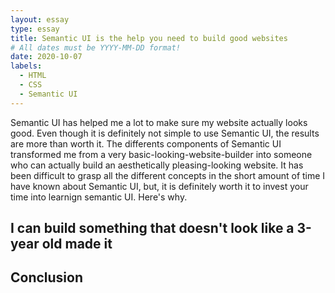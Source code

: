 ```yaml
---
layout: essay
type: essay
title: Semantic UI is the help you need to build good websites
# All dates must be YYYY-MM-DD format!
date: 2020-10-07
labels:
  - HTML
  - CSS
  - Semantic UI
---
```



Semantic UI has helped me a lot to make sure my website actually looks good. Even though it is definitely not simple to use Semantic UI, the results are more than worth it.
The differents components of Semantic UI transformed me from a very basic-looking-website-builder into someone who can actually build an aesthetically pleasing-looking website. 
It has been difficult to grasp all the different concepts in the short amount of time I have known about Semantic UI, but, it is definitely worth it to invest your time into learnign semantic UI. Here's why.

## I can build something that doesn't look like a 3-year old made it

##

## 

## Conclusion
